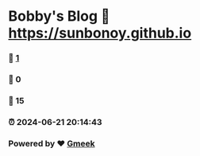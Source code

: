 # Bobby's Blog :link: https://sunbonoy.github.io 
### :page_facing_up: [1](https://sunbonoy.github.io/tag.html) 
### :speech_balloon: 0 
### :hibiscus: 15 
### :alarm_clock: 2024-06-21 20:14:43 
### Powered by :heart: [Gmeek](https://github.com/Meekdai/Gmeek)
